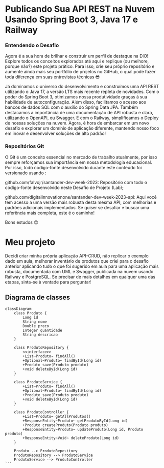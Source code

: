 # Publicando Sua API REST na Nuvem Usando Spring Boot 3, Java 17 e Railway

### Entendendo o Desafio

Agora é a sua hora de brilhar e construir um perfil de destaque na DIO! Explore todos os conceitos explorados até aqui e replique (ou melhore, porque não?) este projeto prático. Para isso, crie seu próprio repositório e aumente ainda mais seu portfólio de projetos no GitHub, o qual pode fazer toda diferença em suas entrevistas técnicas 😎

Já dominamos o universo do desenvolvimento e construímos uma API REST utilizando o Java 17, a versão LTS mais recente repleta de novidades. Com o poder do Spring Boot 3, otimizamos nossa produtividade graças à sua habilidade de autoconfiguração. Além disso, facilitamos o acesso aos bancos de dados SQL com o auxílio do Spring Data JPA. Também destacamos a importância de uma documentação de API robusta e clara, utilizando o OpenAPI, ou Swagger. E com o Railway, simplificamos o Deploy de nossas soluções na nuvem. Agora, é hora de embarcar em um novo desafio e explorar um domínio de aplicação diferente, mantendo nosso foco em inovar e desenvolver soluções de alto padrão!

### Repositórios Git
O Git é um conceito essencial no mercado de trabalho atualmente, por isso sempre reforçamos sua importância em nossa metodologia educacional. Por isso, todo código-fonte desenvolvido durante este conteúdo foi versionado usando :

github.com/falvojr/santander-dev-week-2023: Repositório com todo o código-fonte desenvolvido neste Desafio de Projeto (Lab);

github.com/digitalinnovationone/santander-dev-week-2023-api: Aqui você tem acesso a uma versão mais robusta desta mesma API, com melhorias e padrões adicionais implementados. Se quiser se desafiar e buscar uma referência mais completa, este é o caminho!

Bons estudos 😉

# Meu projeto

Decidi criar minha própria aplicação API-CRUD, não replicar o exemplo dado em aula, melhorar inventário de produtos que criei para o desafio anterior aplicando tudo o que foi sugerido em aula para uma aplicação mais robusta, documentada com UML e Swagger, publicada na nuvem usando Railway e PostgreSQL.
Se precisar de mais detalhes em qualquer uma das etapas, sinta-se à vontade para perguntar!

## Diagrama de classes 

````  mermaid
classDiagram
    class Produto {
        Long id
        String nome
        Double preco
        Integer quantidade
        String descricao
    }

    class ProdutoRepository {
        <<interface>>
        +List~Produto~ findAll()
        +Optional~Produto~ findById(Long id)
        +Produto save(Produto produto)
        +void deleteById(Long id)
    }

    class ProdutoService {
        +List~Produto~ findAll()
        +Optional~Produto~ findById(Long id)
        +Produto save(Produto produto)
        +void deleteById(Long id)
    }

    class ProdutoController {
        +List~Produto~ getAllProdutos()
        +ResponseEntity~Produto~ getProdutoById(Long id)
        +Produto createProduto(Produto produto)
        +ResponseEntity~Produto~ updateProduto(Long id, Produto produto)
        +ResponseEntity~Void~ deleteProduto(Long id)
    }

    Produto --> ProdutoRepository
    ProdutoRepository --> ProdutoService
    ProdutoService --> ProdutoController
```
